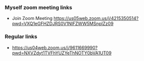 ### Myself zoom meeting links
- Join Zoom Meeting
https://us05web.zoom.us/j/4215350514?pwd=VXQ1eGFHZDJRS0V1NlFZWW5MSnpIZz09


### Regular links
- https://us04web.zoom.us/j/9611669990?pwd=NXVZdyt1TVFhYUZYeThNOTY0bVA1UT09
